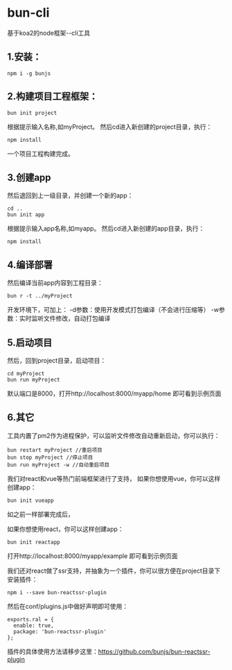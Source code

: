 # bun-cli
基于koa2的node框架--cli工具
## 1.安装：

```
npm i -g bunjs
```
## 2.构建项目工程框架：

```
bun init project
```
根据提示输入名称,如myProject。
然后cd进入新创建的project目录，执行：

```
npm install
```
一个项目工程构建完成。
## 3.创建app
然后退回到上一级目录，并创建一个新的app：

```
cd ..
bun init app
```
根据提示输入app名称,如myapp。
然后cd进入新创建的app目录，执行：

```
npm install
```
## 4.编译部署
然后编译当前app内容到工程目录：

```
bun r -t ../myProject
```
开发环境下，可加上：
-d参数：使用开发模式打包编译（不会进行压缩等）
-w参数：实时监听文件修改，自动打包编译
## 5.启动项目
然后，回到project目录，启动项目：

```
cd myProject
bun run myProject
```
默认端口是8000，打开http://localhost:8000/myapp/home 即可看到示例页面
## 6.其它
工具内置了pm2作为进程保护，可以监听文件修改自动重新启动，你可以执行：

```
bun restart myProject //重启项目
bun stop myProject //停止项目
bun run myProject -w //自动重启项目
```
我们对react和vue等热门前端框架进行了支持，
如果你想使用vue，你可以这样创建app：

```
bun init vueapp
```
如之前一样部署完成后，

如果你想使用react，你可以这样创建app：

```
bun init reactapp
```
打开http://localhost:8000/myapp/example 即可看到示例页面

我们还对react做了ssr支持，并抽象为一个插件，你可以很方便在project目录下安装插件：

```
npm i --save bun-reactssr-plugin
```
然后在conf/plugins.js中做好声明即可使用：

```
exports.ral = {
  enable: true,
  package: 'bun-reactssr-plugin'
};
```
插件的具体使用方法请移步这里：https://github.com/bunjs/bun-reactssr-plugin

